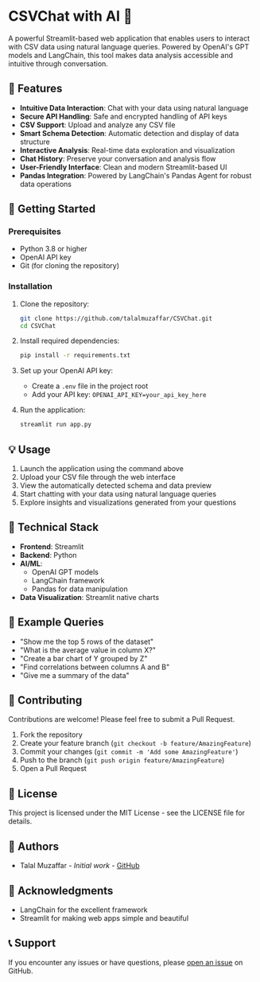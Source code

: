 # CSVChat with AI 🤖

A powerful Streamlit-based web application that enables users to interact with CSV data using natural language queries. Powered by OpenAI's GPT models and LangChain, this tool makes data analysis accessible and intuitive through conversation.

## 🌟 Features

- **Intuitive Data Interaction**: Chat with your data using natural language
- **Secure API Handling**: Safe and encrypted handling of API keys
- **CSV Support**: Upload and analyze any CSV file
- **Smart Schema Detection**: Automatic detection and display of data structure
- **Interactive Analysis**: Real-time data exploration and visualization
- **Chat History**: Preserve your conversation and analysis flow
- **User-Friendly Interface**: Clean and modern Streamlit-based UI
- **Pandas Integration**: Powered by LangChain's Pandas Agent for robust data operations

## 🚀 Getting Started

### Prerequisites

- Python 3.8 or higher
- OpenAI API key
- Git (for cloning the repository)

### Installation

1. Clone the repository:
   ```bash
   git clone https://github.com/talalmuzaffar/CSVChat.git
   cd CSVChat
   ```

2. Install required dependencies:
   ```bash
   pip install -r requirements.txt
   ```

3. Set up your OpenAI API key:
   - Create a `.env` file in the project root
   - Add your API key: `OPENAI_API_KEY=your_api_key_here`

4. Run the application:
   ```bash
   streamlit run app.py
   ```

## 💡 Usage

1. Launch the application using the command above
2. Upload your CSV file through the web interface
3. View the automatically detected schema and data preview
4. Start chatting with your data using natural language queries
5. Explore insights and visualizations generated from your questions

## 🔧 Technical Stack

- **Frontend**: Streamlit
- **Backend**: Python
- **AI/ML**: 
  - OpenAI GPT models
  - LangChain framework
  - Pandas for data manipulation
- **Data Visualization**: Streamlit native charts

## 📝 Example Queries

- "Show me the top 5 rows of the dataset"
- "What is the average value in column X?"
- "Create a bar chart of Y grouped by Z"
- "Find correlations between columns A and B"
- "Give me a summary of the data"

## 🤝 Contributing

Contributions are welcome! Please feel free to submit a Pull Request.

1. Fork the repository
2. Create your feature branch (`git checkout -b feature/AmazingFeature`)
3. Commit your changes (`git commit -m 'Add some AmazingFeature'`)
4. Push to the branch (`git push origin feature/AmazingFeature`)
5. Open a Pull Request

## 📄 License

This project is licensed under the MIT License - see the LICENSE file for details.

## 👥 Authors

- Talal Muzaffar - *Initial work* - [GitHub](https://github.com/talalmuzaffar)

## 🙏 Acknowledgments

- LangChain for the excellent framework
- Streamlit for making web apps simple and beautiful

## 📞 Support

If you encounter any issues or have questions, please [open an issue](https://github.com/talalmuzaffar/CSVChat/issues) on GitHub.
